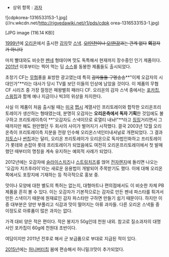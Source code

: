   * 상위 항목 : [과자](%EA%B3%BC%EC%9E%90.md)  

![cdpkorea-1316533153-1.jpg](//rv.wkcdn.net/http://rigvedawiki.net/r1/pds/cdpk
orea-1316533153-1.jpg)

[JPG image (116.14 KB)]

[1999년](1999%EB%85%84.md)에 [오리온](%EC%98%A4%EB%A6%AC%EC%98%A8.md)에서 출시한
[감자](%EA%B0%90%EC%9E%90.md)맛 [스낵](%EC%8A%A4%EB%82%B5.md). <del>[오!인천](%EC%98%A4%21%20%EC%9D%B8%EC%B2%9C.md)이나 [오!한강](%EC%98%A4%21%20%ED%95%9C%EA%B0%95.md)과는 관계 없다</del> <del>**외**감자가
아니다</del>

마치 빨대와도 비슷한 [펜네](%ED%8E%9C%EB%84%A4.md) 형태이며 맛도 독특해서 현재까지 장수중인 인기 제품이다.
[2011년](2011%EB%85%84.md) 이후부터는 찍어 먹는 딥 [소스](%EC%86%8C%EC%8A%A4.md)를 동봉한
제품들도 출시되었다.

초창기 CF는 [무협](%EB%AC%B4%ED%98%91.md)풍을 표방한 광고였는데 특히 <del>감자둘둘
구멍송송</del>**"이제 오감자의 시대인가"**라는 대사가 당시 TV를 보던 이들의 인상에 남았을 것이다. 이 제품의 무협 CF 시리즈
중 가장 절정은 패왕별희 패러디 CF. 오리온의 감자 스낵 중에서는
[포카칩](%ED%8F%AC%EC%B9%B4%EC%B9%A9.md),
[스윙칩](%EC%8A%A4%EC%9C%99%EC%B9%A9.md)과 함께 예나 지금이나 빅3의 위상을 차지한다.

사실 이 제품이 처음 출시될 때는 [미국](%EB%AF%B8%EA%B5%AD.md)
[펩시](%ED%8E%A9%EC%8B%9C.md) 계열사인 프리토레이와 합작한 오리온프리토레이가 생산하는 형태였는데, 분명히 오감자는
**오리온측에서 독자 기획**한 것임에도 불구하고 프리토레이측이 **"오감자도 스낵이므로 로열티 내놔!"**라고
[징징](%EC%A7%95%EC%A7%95.md)거리면서 그 때까지만 해도 원만했던 두 회사의 사이가 벌어지기 시작했다. 결국
2003년 12월 오리온측이 프리토레이측 지분을 전량 인수해 오리온스낵인터내셔널로 개편되었다. 그 결과
[치토스](%EC%B9%98%ED%86%A0%EC%8A%A4.md)나 [썬칩](%EC%8D%AC%EC%B9%A9.md)과는 달리,
오리온 프리토레이가 오리온으로 독자법인화하고 프리토레이가 롯데와 손잡아 롯데 프리토레이가 되었음에도 여전히 오리온프리토레이에서 첫 발매했던
때부터의 명칭을 계속 유지하는 예외적 사례가 되었다.

2012년에는 오감자에 [슬라이스치즈](%EC%8A%AC%EB%9D%BC%EC%9D%B4%EC%8A%A4%20%EC%B9%98%EC%A6%88.md)나 [스트링치즈](%EC%8A%A4%ED%8A%B8%EB%A7%81%20%EC%B9%98%EC%A6%88.md)를 얹어
[전자렌지](%EC%A0%84%EC%9E%90%EB%A0%8C%EC%A7%80.md)에 돌리면 나오는 '오감자 치즈후라이'라는 새로운
응용법이 개발되어 주목받기도 했다. 이에 대해 오리온 쪽에서도 포장지에 기재하는 등 적극적으로 홍보 중.

맛이나 모양에 대한 별도의 특허는 없는지, 대형마트나 편의점에서도 이 비슷한 자체 PB 제품을 흔히 볼 수 있다. 이는 오감자가 기본적으로는
감자로 만든 펜네 파스타를 튀겨서 만든 스낵이기 때문에 원재료인 감자 파스타만 구하면 만들기 쉽기 때문이다. 하지만 이 중 대부분은 양만
부풀리고 식감과 맛이 떨어지는 아류 과자들. 다른 오리온 스낵들 중 이정도로 아류품이 많은 과자는 없다.

가격 대비 양은 적은 편이다. 작은 봉지가 50g인데 천원 내외. 참고로 질소과자의 대명사인 포카칩이 60g에 천원대 초반이다.

여담이지만 2011년 전후로 해서 군 보급품으로 부대로 지급된 적이 있다.

[2015년](2015%EB%85%84.md)에는
[허니버터칩](%ED%97%88%EB%8B%88%EB%B2%84%ED%84%B0%EC%B9%A9.md) 붐에 편승해서 허니밀크맛이
추가되었다.

